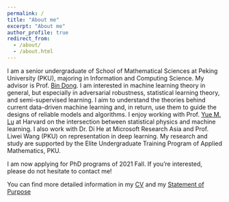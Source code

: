 ```yaml
---
permalink: /
title: "About me"
excerpt: "About me"
author_profile: true
redirect_from: 
  - /about/
  - /about.html
---
```


I am a senior undergraduate of School of Mathematical Sciences at Peking University (PKU), majoring in Information and Computing Science. My advisor is Prof. [Bin Dong](http://bicmr.pku.edu.cn/~dongbin/). I am interested in machine learning theory in general, but especially in adversarial robustness, statistical learning theory, and semi-supervised learning. I aim to understand the theories behind current data-driven machine learning and, in return, use them to guide the designs of reliable models and algorithms. I enjoy working with Prof. [Yue M. Lu](https://lu.seas.harvard.edu/) at Harvard on the intersection between statistical physics and machine learning. I also work with Dr. Di He at Microsoft Research Asia and Prof. Liwei Wang (PKU) on representation in deep learning.
My research and study are supported by the Elite Undergraduate Training Program of Applied Mathematics, PKU.


I am now applying for PhD programs of 2021 Fall. If you’re interested, please do not hesitate to contact me!


You can find more detailed information in my [CV](https://fengyzpku.github.io/files/CV_YunzhenFeng.pdf) and my [Statement of Purpose](https://fengyzpku.github.io/files/SOP_YunzhenFeng.pdf)


&emsp;
&emsp;
&emsp;

<script type='text/javascript' id='clustrmaps' src='//cdn.clustrmaps.com/map_v2.js?cl=ffffff&w=200&t=n&d=ljSTN630w9MIa0UY9dc-c-FXWX6lXBt6-DYZvAoNIPo'></script>
